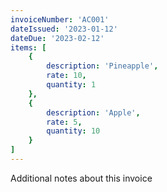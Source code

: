```yaml
---
invoiceNumber: 'AC001'
dateIssued: '2023-01-12'
dateDue: '2023-02-12'
items: [
    {
        description: 'Pineapple',
        rate: 10,
        quantity: 1
    },
    {
        description: 'Apple',
        rate: 5,
        quantity: 10
    }
]
---
```

Additional notes about this invoice
